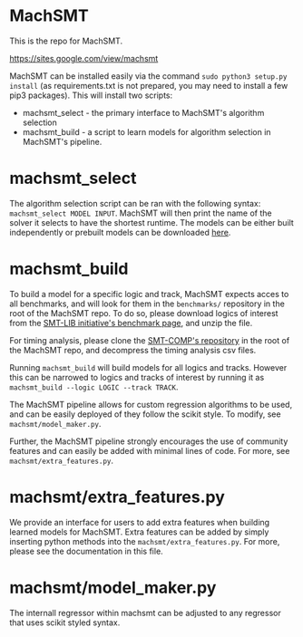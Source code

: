 # MachSMT

This is the repo for MachSMT. 

https://sites.google.com/view/machsmt

MachSMT can be installed easily via the command `sudo python3 setup.py install` (as requirements.txt is not prepared, you may need to install a few pip3 packages). This will install two scripts:

* machsmt_select - the primary interface to MachSMT's algorithm selection
* machsmt_build  - a script to learn models for algorithm selection in MachSMT's pipeline.

# machsmt_select
The algorithm selection script can be ran with the following syntax: `machsmt_select MODEL INPUT`. MachSMT will then print the name of the solver it selects to have the shortest runtime. The models can be either built independently or prebuilt models can be downloaded [here](https://www.dropbox.com/s/hbeidctzpwilinb/lib.zip?dl=1).

# machsmt_build

To build a model for a specific logic and track, MachSMT expects acces to all benchmarks, and will look for them in the  `benchmarks/`  repository in the root of the MachSMT repo. To do so, please download logics of interest from the [SMT-LIB initiative's benchmark page](http://smtlib.cs.uiowa.edu/benchmarks.shtml), and unzip the file.

For timing analysis, please clone the [SMT-COMP's repository](https://github.com/SMT-COMP/smt-comp) in the root of the MachSMT repo, and decompress the timing analysis csv files.

Running `machsmt_build` will build models for all logics and tracks. However this can be narrowed to logics and tracks of interest by running it as `machsmt_build --logic LOGIC --track TRACK`.

The MachSMT pipeline allows for custom regression algorithms to be used, and can be easily deployed of they follow the scikit style. To modify, see `machsmt/model_maker.py`.

Further, the MachSMT pipeline strongly encourages the use of community features and can easily be added with minimal lines of code. For more, see `machsmt/extra_features.py`.

# machsmt/extra_features.py

We provide an interface for users to add extra features when building learned models for MachSMT. Extra features can be added by simply inserting python methods into the `machsmt/extra_features.py`. For more, please see the documentation in this file.

# machsmt/model_maker.py

The internall regressor within machsmt can be adjusted to any regressor that uses scikit styled syntax. 
